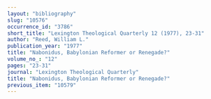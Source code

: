 ```yaml
---
layout: "bibliography"
slug: "10576"
occurrence_id: "3786"
short_title: "Lexington Theological Quarterly 12 (1977), 23-31"
author: "Reed, William L."
publication_year: "1977"
title: "Nabonidus, Babylonian Reformer or Renegade?"
volume_no_: "12"
pages: "23-31"
journal: "Lexington Theological Quarterly"
title: "Nabonidus, Babylonian Reformer or Renegade?"
previous_item: "10579"
---
```


